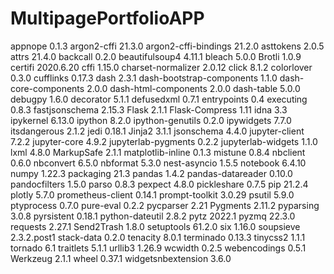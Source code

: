 # MultipagePortfolioAPP
appnope                   0.1.3
argon2-cffi               21.3.0
argon2-cffi-bindings      21.2.0
asttokens                 2.0.5
attrs                     21.4.0
backcall                  0.2.0
beautifulsoup4            4.11.1
bleach                    5.0.0
Brotli                    1.0.9
certifi                   2020.6.20
cffi                      1.15.0
charset-normalizer        2.0.12
click                     8.1.2
colorlover                0.3.0
cufflinks                 0.17.3
dash                      2.3.1
dash-bootstrap-components 1.1.0
dash-core-components      2.0.0
dash-html-components      2.0.0
dash-table                5.0.0
debugpy                   1.6.0
decorator                 5.1.1
defusedxml                0.7.1
entrypoints               0.4
executing                 0.8.3
fastjsonschema            2.15.3
Flask                     2.1.1
Flask-Compress            1.11
idna                      3.3
ipykernel                 6.13.0
ipython                   8.2.0
ipython-genutils          0.2.0
ipywidgets                7.7.0
itsdangerous              2.1.2
jedi                      0.18.1
Jinja2                    3.1.1
jsonschema                4.4.0
jupyter-client            7.2.2
jupyter-core              4.9.2
jupyterlab-pygments       0.2.2
jupyterlab-widgets        1.1.0
lxml                      4.8.0
MarkupSafe                2.1.1
matplotlib-inline         0.1.3
mistune                   0.8.4
nbclient                  0.6.0
nbconvert                 6.5.0
nbformat                  5.3.0
nest-asyncio              1.5.5
notebook                  6.4.10
numpy                     1.22.3
packaging                 21.3
pandas                    1.4.2
pandas-datareader         0.10.0
pandocfilters             1.5.0
parso                     0.8.3
pexpect                   4.8.0
pickleshare               0.7.5
pip                       21.2.4
plotly                    5.7.0
prometheus-client         0.14.1
prompt-toolkit            3.0.29
psutil                    5.9.0
ptyprocess                0.7.0
pure-eval                 0.2.2
pycparser                 2.21
Pygments                  2.11.2
pyparsing                 3.0.8
pyrsistent                0.18.1
python-dateutil           2.8.2
pytz                      2022.1
pyzmq                     22.3.0
requests                  2.27.1
Send2Trash                1.8.0
setuptools                61.2.0
six                       1.16.0
soupsieve                 2.3.2.post1
stack-data                0.2.0
tenacity                  8.0.1
terminado                 0.13.3
tinycss2                  1.1.1
tornado                   6.1
traitlets                 5.1.1
urllib3                   1.26.9
wcwidth                   0.2.5
webencodings              0.5.1
Werkzeug                  2.1.1
wheel                     0.37.1
widgetsnbextension        3.6.0
